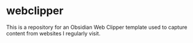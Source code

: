 # webclipper
This is a repository for an Obsidian Web Clipper template used to capture content from websites I regularly visit.

